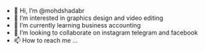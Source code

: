 - 👋 Hi, I’m @mohdshadabr
- 👀 I’m interested in graphics design and video editing
- 🌱 I’m currently learning business accounting
- 💞️ I’m looking to collaborate on instagram telegram and facebook
- 📫 How to reach me ...

<!---
mohdshadabr/mohdshadabr is a ✨ special ✨ repository because its `README.md` (this file) appears on your GitHub profile.
You can click the Preview link to take a look at your changes.
--->
